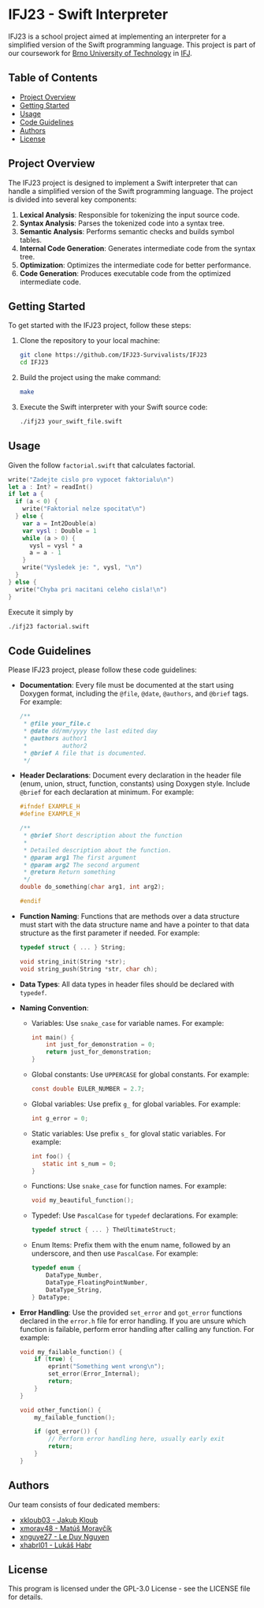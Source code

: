 # IFJ23 - Swift Interpreter

IFJ23 is a school project aimed at implementing an interpreter for a simplified version of the Swift programming language. This project is part of our coursework for [Brno University
of Technology](https://www.vut.cz/en/) in [IFJ](https://www.fit.vut.cz/study/course/IFJ/.en).
## Table of Contents

- [Project Overview](#project-overview)
- [Getting Started](#getting-started)
- [Usage](#usage)
- [Code Guidelines](#code-guidelines)
- [Authors](#authors)
- [License](#license)

## Project Overview

The IFJ23 project is designed to implement a Swift interpreter that can handle a simplified version of the Swift programming language. The project is divided into several key components:

1. **Lexical Analysis**: Responsible for tokenizing the input source code.
2. **Syntax Analysis**: Parses the tokenized code into a syntax tree.
3. **Semantic Analysis**: Performs semantic checks and builds symbol tables.
4. **Internal Code Generation**: Generates intermediate code from the syntax tree.
5. **Optimization**: Optimizes the intermediate code for better performance.
6. **Code Generation**: Produces executable code from the optimized intermediate code.

## Getting Started

To get started with the IFJ23 project, follow these steps:

1. Clone the repository to your local machine:
   ```bash
   git clone https://github.com/IFJ23-Survivalists/IFJ23
   cd IFJ23
   ```

2. Build the project using the make command:
    ```bash
    make
    ```
3. Execute the Swift interpreter with your Swift source code:
    ```bash
    ./ifj23 your_swift_file.swift
    ```

## Usage
Given the follow `factorial.swift` that calculates factorial.

```swift
write("Zadejte cislo pro vypocet faktorialu\n")
let a : Int? = readInt()
if let a {
  if (a < 0) {
    write("Faktorial nelze spocitat\n")
  } else {
    var a = Int2Double(a)
    var vysl : Double = 1
    while (a > 0) {
      vysl = vysl * a
      a = a - 1
    }
    write("Vysledek je: ", vysl, "\n")
  }
} else {
  write("Chyba pri nacitani celeho cisla!\n")
}
```

Execute it simply by
```bash
./ifj23 factorial.swift
```

## Code Guidelines

Please IFJ23 project, please follow these code guidelines:

- **Documentation**: Every file must be documented at the start using Doxygen format, including the `@file`, `@date`, `@authors`, and `@brief` tags. For example:

    ```c
    /**
     * @file your_file.c
     * @date dd/mm/yyyy the last edited day
     * @authors author1
     *          author2
     * @brief A file that is documented.
     */
    ```

- **Header Declarations**: Document every declaration in the header file (enum, union, struct, function, constants) using Doxygen style. Include `@brief` for each declaration at minimum. For example:

    ```c
    #ifndef EXAMPLE_H
    #define EXAMPLE_H

    /**
     * @brief Short description about the function
     *
     * Detailed description about the function.
     * @param arg1 The first argument
     * @param arg2 The second argument
     * @return Return something
     */
    double do_something(char arg1, int arg2);

    #endif
    ```

- **Function Naming**: Functions that are methods over a data structure must start with the data structure name and have a pointer to that data structure as the first parameter if needed. For example:

    ```c
    typedef struct { ... } String;

    void string_init(String *str);
    void string_push(String *str, char ch);
    ```

- **Data Types**: All data types in header files should be declared with `typedef`.

- **Naming Convention**:
    - Variables: Use `snake_case` for variable names. For example:

        ```c
        int main() {
            int just_for_demonstration = 0;
            return just_for_demonstration;
        }
        ```

    - Global constants: Use `UPPERCASE` for global constants. For example:

        ```c
        const double EULER_NUMBER = 2.7;
        ```
        
    - Global variables: Use prefix `g_` for global variables. For example:
      
      ```c
      int g_error = 0;
      ```

    - Static variables: Use prefix `s_` for gloval static variables. For example:

      ```c
      int foo() {
         static int s_num = 0;
      }
      ```
      
    - Functions: Use `snake_case` for function names. For example:

        ```c
        void my_beautiful_function();
        ```

    - Typedef: Use `PascalCase` for `typedef` declarations. For example:

        ```c
        typedef struct { ... } TheUltimateStruct;
        ```

    - Enum Items: Prefix them with the enum name, followed by an underscore, and then use `PascalCase`. For example:

        ```c
        typedef enum {
            DataType_Number,
            DataType_FloatingPointNumber,
            DataType_String,
        } DataType;
        ```

- **Error Handling**: Use the provided `set_error` and `got_error` functions declared in the `error.h` file for error handling. If you are unsure which function is failable, perform error handling after calling any function. For example:

    ```c
    void my_failable_function() {
        if (true) {
            eprint("Something went wrong\n");
            set_error(Error_Internal);
            return;
        }
    }

    void other_function() {
        my_failable_function();

        if (got_error()) {
            // Perform error handling here, usually early exit
            return;
        }
    }
    ```

## Authors
Our team consists of four dedicated members:
- [xkloub03 - Jakub Kloub](https://github.com/TheRetikGM)
- [xmorav48 - Matúš Moravčík](https://github.com/Blazeo7)
- [xnguye27 - Le Duy Nguyen](https://github.com/tmokenc)
- [xhabrl01 - Lukáš Habr](https://github.com/LukasHabr)
## License
This program is licensed under the GPL-3.0 License - see the LICENSE file for details.
